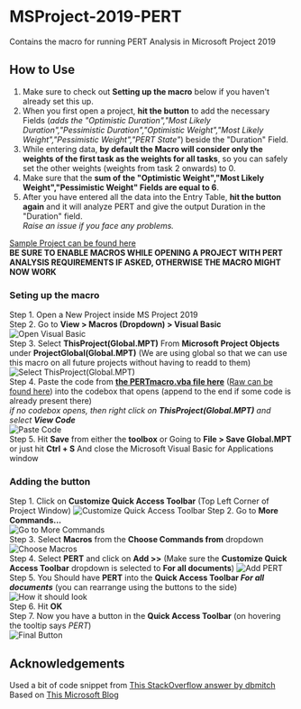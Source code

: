 # MSProject-2019-PERT
Contains the macro for running PERT Analysis in Microsoft Project 2019

## How to Use
1. Make sure to check out **Setting up the macro** below if you haven't already set this up.  
2. When you first open a project, **hit the button** to add the necessary Fields (_adds the "Optimistic Duration","Most Likely Duration","Pessimistic Duration","Optimistic Weight","Most Likely Weight","Pessimistic Weight","PERT State"_) beside the "Duration" Field.  
3. While entering data, **by default the Macro will consider only the weights of the first task as the weights for all tasks**, so you can safely set the other weights (weights from task 2 onwards) to 0.  
4. Make sure that the **sum of the "Optimistic Weight","Most Likely Weight","Pessimistic Weight" Fields are equal to 6**.  
5. After you have entered all the data into the Entry Table, **hit the button again** and it will analyze PERT and give the output Duration in the "Duration" field.  
_Raise an issue if you face any problems._  
  
[Sample Project can be found here](./SampleProject.mpp)  
**BE SURE TO ENABLE MACROS WHILE OPENING A PROJECT WITH PERT ANALYSIS REQUIREMENTS IF ASKED, OTHERWISE THE MACRO MIGHT NOW WORK**

### Seting up the macro
Step 1. Open a New Project inside MS Project 2019  
Step 2. Go to **View > Macros (Dropdown) > Visual Basic**  
![Open Visual Basic](./images/OpenVBFromProject.png)  
Step 3. Select **ThisProject(Global.MPT)** From **Microsoft Project Objects** under **ProjectGlobal(Global.MPT)** (We are using global so that we can use this macro on all future projects without having to readd to them)  
![Select ThisProject(Global.MPT)](./images/SelectThisProject.png)  
Step 4. Paste the code from **[the PERTmacro.vba file here](./PERTmacro.vba)** ([Raw can be found here](https://raw.githubusercontent.com/flametron/MSProject-2019-PERT/main/PERTmacro.vba)) into the codebox that opens (append to the end if some code is already present there)  
_if no codebox opens, then right click on **ThisProject(Global.MPT)** and select **View Code**_  
![Paste Code](./images/PasteTheCode.png)  
Step 5. Hit **Save** from either the **toolbox** or Going to **File > Save Global.MPT** or just hit **Ctrl + S** And close the Microsoft Visual Basic for Applications window  

### Adding the button
Step 1. Click on **Customize Quick Access Toolbar** (Top Left Corner of Project Window)
![Customize Quick Access Toolbar](./images/CustomizeQuickAccessBar.png)
Step 2. Go to **More Commands...**  
![Go to More Commands](./images/SelectMoreCommands.png)  
Step 3. Select **Macros** from the **Choose Commands from** dropdown  
![Choose Macros](./images/SelectMacrosFromTheChooseCommandsFromDropdown.png)  
Step 4. Select **PERT** and click on **Add >>**  (Make sure the **Customize Quick Access Toolbar** dropdown is selected to **For all documents**)
![Add PERT](./images/SelectPERTAndClickOnAdd.png)  
Step 5. You Should have **PERT** into the **Quick Access Toolbar _For all documents_** (you can rearrange using the buttons to the side)  
![How it should look](./images/YouShouldHavePERTInTheAccessToolBarNow.png)  
Step 6. Hit **OK**  
Step 7. Now you have a button in the **Quick Access Toolbar** (on hovering the tooltip says _PERT_)  
![Final Button](./images/HereIsThePertButton.png)



## Acknowledgements

Used a bit of code snippet from [This StackOverflow answer by dbmitch](https://stackoverflow.com/a/51144941/8791515)  
Based on [This Microsoft Blog](https://docs.microsoft.com/en-us/archive/blogs/projectified/three-point-estimation-pert-in-project-2010-take-1)

